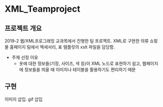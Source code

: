 # XML_Teamproject

## 프로젝트 개요
2019-2 웹/XML프로그래밍 교과목에서 진행한 팀 프로젝트. XML로 구현한 의류 쇼핑몰 홈페이지
팀에서 액세서리, 표 템플릿의 xslt 파일을 담당함.

* 주제 선정 이유
  * 옷에 대한 정보들(기장, 사이즈, 색 등)이 XML 노드로 표현하기 쉽고, 웹페이지에 정보들을 띄울 때 이미지나 테이블을 활용하기도 편리하기 때문


## 구현
이미지 삽입.
gif 삽입


